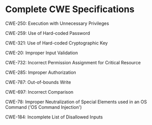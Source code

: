 

# Complete CWE Specifications

CWE-250: Execution with Unnecessary Privileges

CWE-259: Use of Hard-coded Password

CWE-321: Use of Hard-coded Cryptographic Key

CWE-20: Improper Input Validation

CWE-732: Incorrect Permission Assignment for Critical Resource

CWE-285: Improper Authorization

CWE-787: Out-of-bounds Write

CWE-697: Incorrect Comparison

CWE-78: Improper Neutralization of Special Elements used in an OS Command ('OS Command Injection')

CWE-184: Incomplete List of Disallowed Inputs
